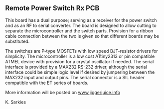 Remote Power Switch Rx PCB
--------------------------

This board has a dual purpose; serving as a receiver for the power switch and as
an RF to serial converter. The board is designed to allow cutting to separate
the microcontroller and the switch parts. Provision for a ribbon cable
connection between the two is given so that different boards may be substituted.

The switches are P-type MOSFETs with low speed BJT-resistor drivers for
simplicity. The microcontroller is a low cost ATtiny2313 or pin compatible
ATMEL device with provision for a crystal oscillator if needed. The serial
interface is provided by a MAX232 RS-232 driver, although the serial interface
could be simple logic level if desired by jumpering between the MAX232
input and output pins. The serial connector is a SIL header compatible with
the ET series of boards.

More information will be posted on www.jiggerjuice.info

K. Sarkies

